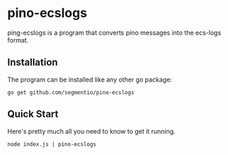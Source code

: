 # pino-ecslogs
ping-ecslogs is a program that converts pino messages into the ecs-logs format.

## Installation

The program can be installed like any other go package:
```
go get github.com/segmentio/pino-ecslogs
```

## Quick Start

Here's pretty much all you need to know to get it running.
```
node index.js | pino-ecslogs
```
